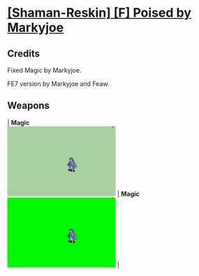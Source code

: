 # [\[Shaman-Reskin\] \[F\] Poised by Markyjoe](./)
## Credits

Fixed Magic by Markyjoe.

FE7 version by Markyjoe and Feaw.

## Weapons

| <b>Magic</b><br/><img alt="Magic animation" src="./6.%20Magic%20(FE7)/Magic.gif"/> | <b>Magic</b><br/><img alt="Magic animation" src="./6.%20Magic%20(Fix)/Magic.gif"/> |
